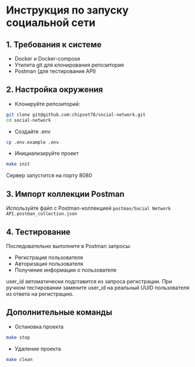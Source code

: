# Инструкция по запуску социальной сети

## 1. Требования к системе
- Docker и Docker-compose
- Утилита git для клонирования репозитория
- Postman (для тестирования API)

## 2. Настройка окружения
- Клонируйте репозиторий:
```bash
git clone git@github.com:chipset78/social-network.git
cd social-network
```

- Создайте .env
```bash
cp .env.example .env
```

- Инициализируйте проект
```bash
make init
```
Сервер запустится на порту 8080

## 3. Импорт коллекции Postman
Используйте файл с Postman-коллекцией `postman/Social Network API.postman_collection.json`

## 4. Тестирование
Последовательно выполните в Postman запросы:
- Регистрация пользователя
- Авторизация пользователя
- Получение информации о пользователе

user_id автоматически подставится из запроса регистрации.
При ручном тестировании замените user_id на реальный UUID пользователя из ответа на регистрацию.

## Дополнительные команды
- Остановка проекта
```bash
make stop
```
- Удаление проекта
```bash
make clean
```
